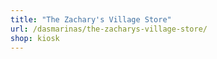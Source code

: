```yaml
---
title: "The Zachary's Village Store"
url: /dasmarinas/the-zacharys-village-store/
shop: kiosk
---
```

